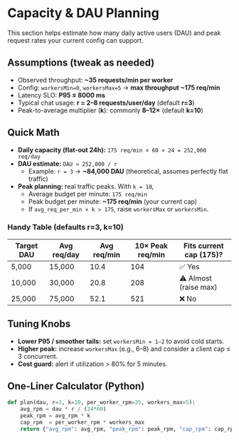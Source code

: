 # Capacity & DAU Planning

This section helps estimate how many daily active users (DAU) and peak request rates your current config can support.

## Assumptions (tweak as needed)
- Observed throughput: **~35 requests/min per worker**
- Config: `workersMin=0`, `workersMax=5` → **max throughput ~175 req/min**
- Latency SLO: **P95 ≤ 8000 ms**
- Typical chat usage: **r = 2–8 requests/user/day** (default **r=3**)
- Peak-to-average multiplier (**k**): commonly **8–12×** (default **k=10**)

## Quick Math
- **Daily capacity (flat-out 24h):** `175 req/min × 60 × 24 = 252,000 req/day`
- **DAU estimate:** `DAU ≈ 252,000 / r`
  - Example: `r = 3` → **~84,000 DAU** (theoretical, assumes perfectly flat traffic)
- **Peak planning:** real traffic peaks. With `k = 10`,
  - Average budget per minute: `175 req/min`
  - Peak budget per minute: **~175 req/min** (your current cap)
  - If `avg_req_per_min × k > 175`, raise `workersMax` or `workersMin`.

### Handy Table (defaults r=3, k=10)
| Target DAU | Avg req/day | Avg req/min | 10× Peak req/min | Fits current cap (175)? |
|------------|-------------|-------------|-------------------|--------------------------|
| 5,000      | 15,000      | 10.4        | 104               | ✅ Yes                   |
| 10,000     | 30,000      | 20.8        | 208               | ⚠️ Almost (raise max)    |
| 25,000     | 75,000      | 52.1        | 521               | ❌ No                    |

## Tuning Knobs
- **Lower P95 / smoother tails:** set `workersMin = 1–2` to avoid cold starts.
- **Higher peak:** increase `workersMax` (e.g., 6–8) and consider a client cap ≤ 3 concurrent.
- **Cost guard:** alert if utilization > 80% for 5 minutes.

## One-Liner Calculator (Python)
```python
def plan(dau, r=3, k=10, per_worker_rpm=35, workers_max=5):
    avg_rpm = dau * r / (24*60)
    peak_rpm = avg_rpm * k
    cap_rpm  = per_worker_rpm * workers_max
    return {"avg_rpm": avg_rpm, "peak_rpm": peak_rpm, "cap_rpm": cap_rpm, "fits": peak_rpm <= cap_rpm}
```
